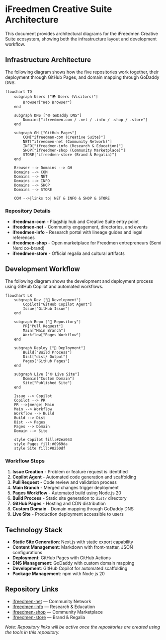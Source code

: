 # iFreedmen Creative Suite Architecture

This document provides architectural diagrams for the iFreedmen Creative Suite ecosystem, showing both the infrastructure layout and development workflow.

## Infrastructure Architecture

The following diagram shows how the five repositories work together, their deployment through GitHub Pages, and domain mapping through GoDaddy DNS.

```mermaid
flowchart TD
    subgraph Users ["🌍 Users (Visitors)"]
        Browser["Web Browser"]
    end

    subgraph DNS ["🌐 GoDaddy DNS"]
        Domains["ifreedmen.com / .net / .info / .shop / .store"]
    end

    subgraph GH ["GitHub Pages"]
        COM["ifreedman-com (Creative Suite)"]
        NET["ifreedmen-net (Community Network)"]
        INFO["ifreedmen-info (Research & Education)"]
        SHOP["ifreedmen-shop (Community Marketplace)"]
        STORE["ifreedmen-store (Brand & Regalia)"]
    end

    Browser --> Domains --> GH
    Domains --> COM
    Domains --> NET
    Domains --> INFO
    Domains --> SHOP
    Domains --> STORE

    COM -->|links to| NET & INFO & SHOP & STORE
```

### Repository Details

- **ifreedman-com** - Flagship hub and Creative Suite entry point
- **ifreedmen-net** - Community engagement, directories, and events
- **ifreedmen-info** - Research portal with lineage guides and legal references
- **ifreedmen-shop** - Open marketplace for Freedmen entrepreneurs (Semi Nerd co-brand)
- **ifreedmen-store** - Official regalia and cultural artifacts

## Development Workflow

The following diagram shows the development and deployment process using GitHub Copilot and automated workflows.

```mermaid
flowchart LR
    subgraph Dev ["🤖 Development"]
        Copilot["GitHub Copilot Agent"]
        Issue["GitHub Issue"]
    end

    subgraph Repo ["📂 Repository"]
        PR["Pull Request"]
        Main["Main Branch"]
        Workflow["Pages Workflow"]
    end

    subgraph Deploy ["🚀 Deployment"]
        Build["Build Process"]
        Dist["dist/ Output"]
        Pages["GitHub Pages"]
    end

    subgraph Live ["🌐 Live Site"]
        Domain["Custom Domain"]
        Site["Published Site"]
    end

    Issue --> Copilot
    Copilot --> PR
    PR -->|merge| Main
    Main --> Workflow
    Workflow --> Build
    Build --> Dist
    Dist --> Pages
    Pages --> Domain
    Domain --> Site

    style Copilot fill:#2ea043
    style Pages fill:#0969da
    style Site fill:#8250df
```

### Workflow Steps

1. **Issue Creation** - Problem or feature request is identified
2. **Copilot Agent** - Automated code generation and scaffolding
3. **Pull Request** - Code review and validation process
4. **Main Branch** - Merged changes trigger deployment
5. **Pages Workflow** - Automated build using Node.js 20
6. **Build Process** - Static site generation to `dist/` directory
7. **GitHub Pages** - Hosting and CDN distribution
8. **Custom Domain** - Domain mapping through GoDaddy DNS
9. **Live Site** - Production deployment accessible to users

## Technology Stack

- **Static Site Generation**: Next.js with static export capability
- **Content Management**: Markdown with front-matter, JSON configurations
- **Deployment**: GitHub Pages with GitHub Actions
- **DNS Management**: GoDaddy with custom domain mapping
- **Development**: GitHub Copilot for automated scaffolding
- **Package Management**: npm with Node.js 20

## Repository Links

- [ifreedmen-net](https://github.com/ifreedmen/ifreedmen-net) — Community Network
- [ifreedmen-info](https://github.com/ifreedmen/ifreedmen-info) — Research & Education
- [ifreedmen-shop](https://github.com/ifreedmen/ifreedmen-shop) — Community Marketplace
- [ifreedmen-store](https://github.com/ifreedmen/ifreedmen-store) — Brand & Regalia

*Note: Repository links will be active once the repositories are created using the tools in this repository.*
